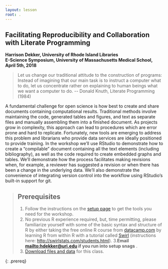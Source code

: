 ```yaml
---
layout: lesson
root: .
---
```

## Facilitating Reproducibility and Collaboration with Literate Programming
__Harrison Dekker, University of Rhode Island Libraries__  
__E-Science Symposium,  University of Massachusetts Medical School, April 5th, 2018__  

> Let us change our traditional attitude to the construction of programs: Instead of imagining that our main task is to instruct a computer what to do, let us concentrate rather on explaining to human beings what we want a computer to do. -- Donald Knuth, Literate Programming (1984)

A fundamental challenge for open science is how best to create and share documents containing computational results. Traditional methods involve maintaining the code, generated tables and figures, and text as separate files and manually assembling them into a finished document. As projects grow in complexity, this approach can lead to procedures which are error prone and hard to replicate. Fortunately, new tools are emerging to address this problem and librarians who provide data services are ideally positioned to provide training. In the workshop we’ll use RStudio to demonstrate how to create a “compilable” document containing all the text elements (including bibliography), as well as the code required to create embedded graphs and tables. We’ll demonstrate how the process facilitates making revisions when, for example, a reviewer has suggested a revision or when there has been a change in the underlying data. We’ll also demonstrate the convenience of integrating version control into the workflow using RStudio’s built-in support for git.


> ## Prerequisites
>
> 1. Follow the instructions on the [setup page](setup/) to get the tools you need for the workshop.
> 1. No previous R experience required, but, time permitting, please familiarize yourself with some of the basic syntax and structure of R by either taking the free online R course from [datacamp.com](https://www.datacamp.com/) by learning R from within R with a tutorial called [Swirl](http://swirlstats.com/) (instructions here: <http://swirlstats.com/students.html>).
> 3.**Email <mailto:hdekker@uri.edu> if you run into setup snags** .
> 4. [Download files and data](files/files.zip) for this class.
>
{: .prereq}
